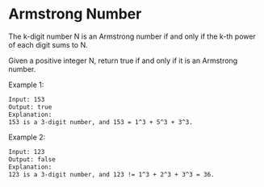 # Armstrong Number

The k-digit number N is an Armstrong number if and only if the k-th power of each digit sums to N.

Given a positive integer N, return true if and only if it is an Armstrong number.


Example 1:

```bash
Input: 153
Output: true
Explanation: 
153 is a 3-digit number, and 153 = 1^3 + 5^3 + 3^3.
```

Example 2:

```bash
Input: 123
Output: false
Explanation: 
123 is a 3-digit number, and 123 != 1^3 + 2^3 + 3^3 = 36.
```

